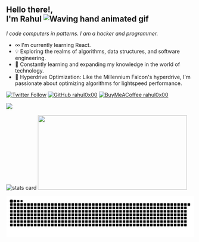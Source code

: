 <h2> Hello there!,<br>
I'm Rahul <img src="https://media.giphy.com/media/mGcNjsfWAjY5AEZNw6/giphy.gif" alt="Waving hand animated gif" width="50"></h2>

*I code computers in patterns. I am a hacker and programmer.*
  - ∞ I'm currently learning React.
  - 💡 Exploring the realms of algorithms, data structures, and software engineering.
  - 🌱 Constantly learning and expanding my knowledge in the world of technology.
  - 🚀 Hyperdrive Optimization: Like the Millennium Falcon's hyperdrive, I'm passionate about optimizing algorithms for lightspeed performance.
  
[![Twitter Follow](https://img.shields.io/twitter/follow/0xdarksaber?style=social)](https://twitter.com/0xdarksaber)
[![GitHub rahul0x00](https://img.shields.io/github/followers/rahul0x00?label=follow%20github&style=flat)](https://github.com/rahul0x00)
[![BuyMeACoffee rahul0x00](https://img.shields.io/badge/$-support-ff69b4.svg?style=flat)](https://www.buymeacoffee.com/rahul0x00)

[![](https://visitcount.itsvg.in/api?id=rahul0x00&label=Profile%20Views&pretty=true)](https://visitcount.itsvg.in)


<img alt= "stats card" height="200px" width="400" src="https://github-readme-streak-stats.herokuapp.com/?user=rahul0x00&theme=radical">

<img height="200px" width="400" src="https://github-readme-stats.vercel.app/api?username=rahul0x00&count_private=true&theme=radical&show_icons=true" />


![snake gif](https://github.com/rahul0x00/rahul0x00/blob/output/github-contribution-grid-snake.svg)
